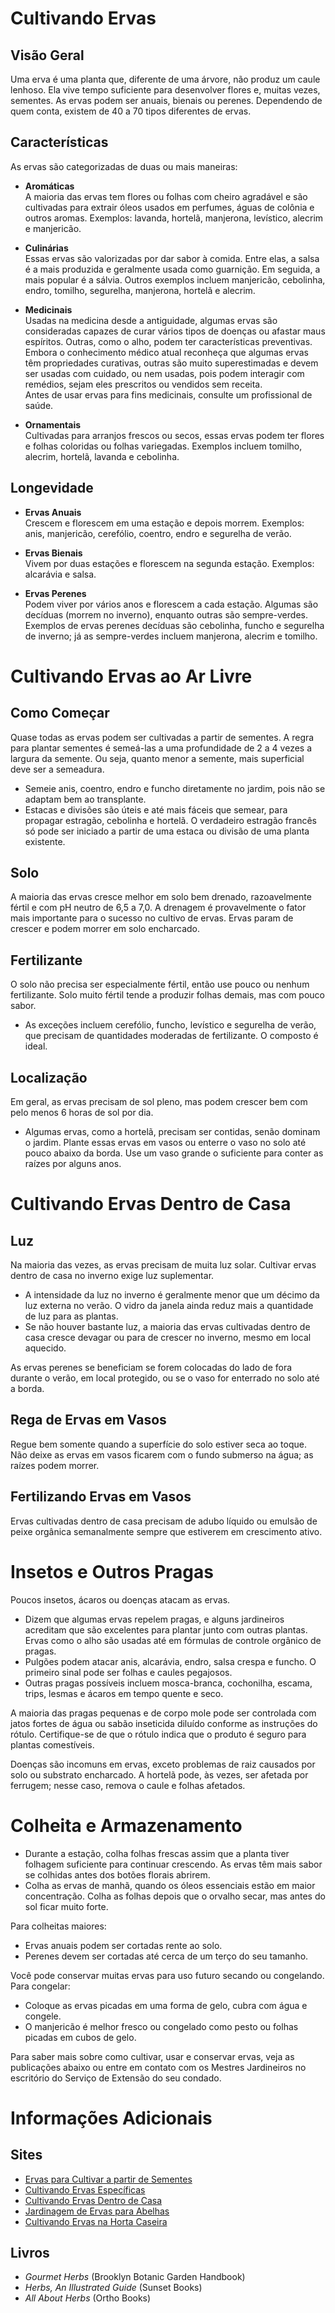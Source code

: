 # Cultivando Ervas

## Visão Geral

Uma erva é uma planta que, diferente de uma árvore, não produz um caule lenhoso. Ela vive tempo suficiente para desenvolver flores e, muitas vezes, sementes. As ervas podem ser anuais, bienais ou perenes. Dependendo de quem conta, existem de 40 a 70 tipos diferentes de ervas.

## Características

As ervas são categorizadas de duas ou mais maneiras:

- **Aromáticas**  
  A maioria das ervas tem flores ou folhas com cheiro agradável e são cultivadas para extrair óleos usados em perfumes, águas de colônia e outros aromas. Exemplos: lavanda, hortelã, manjerona, levístico, alecrim e manjericão.

- **Culinárias**  
  Essas ervas são valorizadas por dar sabor à comida. Entre elas, a salsa é a mais produzida e geralmente usada como guarnição. Em seguida, a mais popular é a sálvia. Outros exemplos incluem manjericão, cebolinha, endro, tomilho, segurelha, manjerona, hortelã e alecrim.

- **Medicinais**  
  Usadas na medicina desde a antiguidade, algumas ervas são consideradas capazes de curar vários tipos de doenças ou afastar maus espíritos. Outras, como o alho, podem ter características preventivas.  
  Embora o conhecimento médico atual reconheça que algumas ervas têm propriedades curativas, outras são muito superestimadas e devem ser usadas com cuidado, ou nem usadas, pois podem interagir com remédios, sejam eles prescritos ou vendidos sem receita.  
  Antes de usar ervas para fins medicinais, consulte um profissional de saúde.

- **Ornamentais**  
  Cultivadas para arranjos frescos ou secos, essas ervas podem ter flores e folhas coloridas ou folhas variegadas. Exemplos incluem tomilho, alecrim, hortelã, lavanda e cebolinha.

## Longevidade

- **Ervas Anuais**  
  Crescem e florescem em uma estação e depois morrem. Exemplos: anis, manjericão, cerefólio, coentro, endro e segurelha de verão.

- **Ervas Bienais**  
  Vivem por duas estações e florescem na segunda estação. Exemplos: alcarávia e salsa.

- **Ervas Perenes**  
  Podem viver por vários anos e florescem a cada estação. Algumas são decíduas (morrem no inverno), enquanto outras são sempre-verdes. Exemplos de ervas perenes decíduas são cebolinha, funcho e segurelha de inverno; já as sempre-verdes incluem manjerona, alecrim e tomilho.

# Cultivando Ervas ao Ar Livre

## Como Começar

Quase todas as ervas podem ser cultivadas a partir de sementes. A regra para plantar sementes é semeá-las a uma profundidade de 2 a 4 vezes a largura da semente. Ou seja, quanto menor a semente, mais superficial deve ser a semeadura.

- Semeie anis, coentro, endro e funcho diretamente no jardim, pois não se adaptam bem ao transplante.
- Estacas e divisões são úteis e até mais fáceis que semear, para propagar estragão, cebolinha e hortelã. O verdadeiro estragão francês só pode ser iniciado a partir de uma estaca ou divisão de uma planta existente.

## Solo

A maioria das ervas cresce melhor em solo bem drenado, razoavelmente fértil e com pH neutro de 6,5 a 7,0. A drenagem é provavelmente o fator mais importante para o sucesso no cultivo de ervas. Ervas param de crescer e podem morrer em solo encharcado.

## Fertilizante

O solo não precisa ser especialmente fértil, então use pouco ou nenhum fertilizante. Solo muito fértil tende a produzir folhas demais, mas com pouco sabor.

- As exceções incluem cerefólio, funcho, levístico e segurelha de verão, que precisam de quantidades moderadas de fertilizante. O composto é ideal.

## Localização

Em geral, as ervas precisam de sol pleno, mas podem crescer bem com pelo menos 6 horas de sol por dia.

- Algumas ervas, como a hortelã, precisam ser contidas, senão dominam o jardim. Plante essas ervas em vasos ou enterre o vaso no solo até pouco abaixo da borda. Use um vaso grande o suficiente para conter as raízes por alguns anos.

# Cultivando Ervas Dentro de Casa

## Luz

Na maioria das vezes, as ervas precisam de muita luz solar. Cultivar ervas dentro de casa no inverno exige luz suplementar.

- A intensidade da luz no inverno é geralmente menor que um décimo da luz externa no verão. O vidro da janela ainda reduz mais a quantidade de luz para as plantas.
- Se não houver bastante luz, a maioria das ervas cultivadas dentro de casa cresce devagar ou para de crescer no inverno, mesmo em local aquecido.

As ervas perenes se beneficiam se forem colocadas do lado de fora durante o verão, em local protegido, ou se o vaso for enterrado no solo até a borda.

## Rega de Ervas em Vasos

Regue bem somente quando a superfície do solo estiver seca ao toque. Não deixe as ervas em vasos ficarem com o fundo submerso na água; as raízes podem morrer.

## Fertilizando Ervas em Vasos

Ervas cultivadas dentro de casa precisam de adubo líquido ou emulsão de peixe orgânica semanalmente sempre que estiverem em crescimento ativo.

# Insetos e Outros Pragas

Poucos insetos, ácaros ou doenças atacam as ervas.

- Dizem que algumas ervas repelem pragas, e alguns jardineiros acreditam que são excelentes para plantar junto com outras plantas. Ervas como o alho são usadas até em fórmulas de controle orgânico de pragas.
- Pulgões podem atacar anis, alcarávia, endro, salsa crespa e funcho. O primeiro sinal pode ser folhas e caules pegajosos.
- Outras pragas possíveis incluem mosca-branca, cochonilha, escama, trips, lesmas e ácaros em tempo quente e seco.

A maioria das pragas pequenas e de corpo mole pode ser controlada com jatos fortes de água ou sabão inseticida diluído conforme as instruções do rótulo. Certifique-se de que o rótulo indica que o produto é seguro para plantas comestíveis.

Doenças são incomuns em ervas, exceto problemas de raiz causados por solo ou substrato encharcado. A hortelã pode, às vezes, ser afetada por ferrugem; nesse caso, remova o caule e folhas afetados.

# Colheita e Armazenamento

- Durante a estação, colha folhas frescas assim que a planta tiver folhagem suficiente para continuar crescendo. As ervas têm mais sabor se colhidas antes dos botões florais abrirem.
- Colha as ervas de manhã, quando os óleos essenciais estão em maior concentração. Colha as folhas depois que o orvalho secar, mas antes do sol ficar muito forte.

Para colheitas maiores:

- Ervas anuais podem ser cortadas rente ao solo.
- Perenes devem ser cortadas até cerca de um terço do seu tamanho.

Você pode conservar muitas ervas para uso futuro secando ou congelando. Para congelar:

- Coloque as ervas picadas em uma forma de gelo, cubra com água e congele.
- O manjericão é melhor fresco ou congelado como pesto ou folhas picadas em cubos de gelo.

Para saber mais sobre como cultivar, usar e conservar ervas, veja as publicações abaixo ou entre em contato com os Mestres Jardineiros no escritório do Serviço de Extensão do seu condado.

# Informações Adicionais

## Sites

- [Ervas para Cultivar a partir de Sementes](http://www.backyardgardener.com/herb/)
- [Cultivando Ervas Específicas](http://www.pioneerthinking.com/growingherbs.html)
- [Cultivando Ervas Dentro de Casa](http://www.doityourself.com/vegetables/growingherbsindoors.html)
- [Jardinagem de Ervas para Abelhas](http://altnature.com/library/herb.htm)
- [Cultivando Ervas na Horta Caseira](http://www.wvu.edu/~agexten/hortcult/herbs/ne208hrb.htm)

## Livros

- *Gourmet Herbs* (Brooklyn Botanic Garden Handbook)
- *Herbs, An Illustrated Guide* (Sunset Books)
- *All About Herbs* (Ortho Books)
